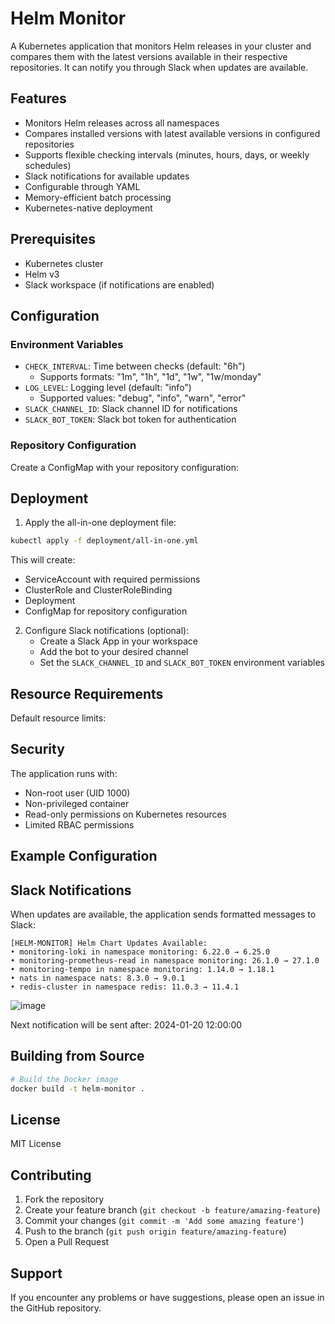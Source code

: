 # Helm Monitor

A Kubernetes application that monitors Helm releases in your cluster and compares them with the latest versions available in their respective repositories. It can notify you through Slack when updates are available.

## Features

- Monitors Helm releases across all namespaces
- Compares installed versions with latest available versions in configured repositories
- Supports flexible checking intervals (minutes, hours, days, or weekly schedules)
- Slack notifications for available updates
- Configurable through YAML
- Memory-efficient batch processing
- Kubernetes-native deployment

## Prerequisites

- Kubernetes cluster
- Helm v3
- Slack workspace (if notifications are enabled)

## Configuration

### Environment Variables

- `CHECK_INTERVAL`: Time between checks (default: "6h")
  - Supports formats: "1m", "1h", "1d", "1w", "1w/monday"
- `LOG_LEVEL`: Logging level (default: "info")
  - Supported values: "debug", "info", "warn", "error"
- `SLACK_CHANNEL_ID`: Slack channel ID for notifications
- `SLACK_BOT_TOKEN`: Slack bot token for authentication

### Repository Configuration

Create a ConfigMap with your repository configuration:

## Deployment

1. Apply the all-in-one deployment file:

```bash
kubectl apply -f deployment/all-in-one.yml
```

This will create:
- ServiceAccount with required permissions
- ClusterRole and ClusterRoleBinding
- Deployment
- ConfigMap for repository configuration

2. Configure Slack notifications (optional):
   - Create a Slack App in your workspace
   - Add the bot to your desired channel
   - Set the `SLACK_CHANNEL_ID` and `SLACK_BOT_TOKEN` environment variables

## Resource Requirements

Default resource limits:

## Security

The application runs with:
- Non-root user (UID 1000)
- Non-privileged container
- Read-only permissions on Kubernetes resources
- Limited RBAC permissions

## Example Configuration

## Slack Notifications

When updates are available, the application sends formatted messages to Slack:

```
[HELM-MONITOR] Helm Chart Updates Available:
• monitoring-loki in namespace monitoring: 6.22.0 → 6.25.0
• monitoring-prometheus-read in namespace monitoring: 26.1.0 → 27.1.0
• monitoring-tempo in namespace monitoring: 1.14.0 → 1.18.1
• nats in namespace nats: 8.3.0 → 9.0.1
• redis-cluster in namespace redis: 11.0.3 → 11.4.1
```

![image](https://github.com/user-attachments/assets/dea6f9de-fc20-4649-b90d-699a786f5188)


Next notification will be sent after: 2024-01-20 12:00:00

## Building from Source

```bash
# Build the Docker image
docker build -t helm-monitor .
```

## License

MIT License

## Contributing

1. Fork the repository
2. Create your feature branch (`git checkout -b feature/amazing-feature`)
3. Commit your changes (`git commit -m 'Add some amazing feature'`)
4. Push to the branch (`git push origin feature/amazing-feature`)
5. Open a Pull Request

## Support

If you encounter any problems or have suggestions, please open an issue in the GitHub repository.

